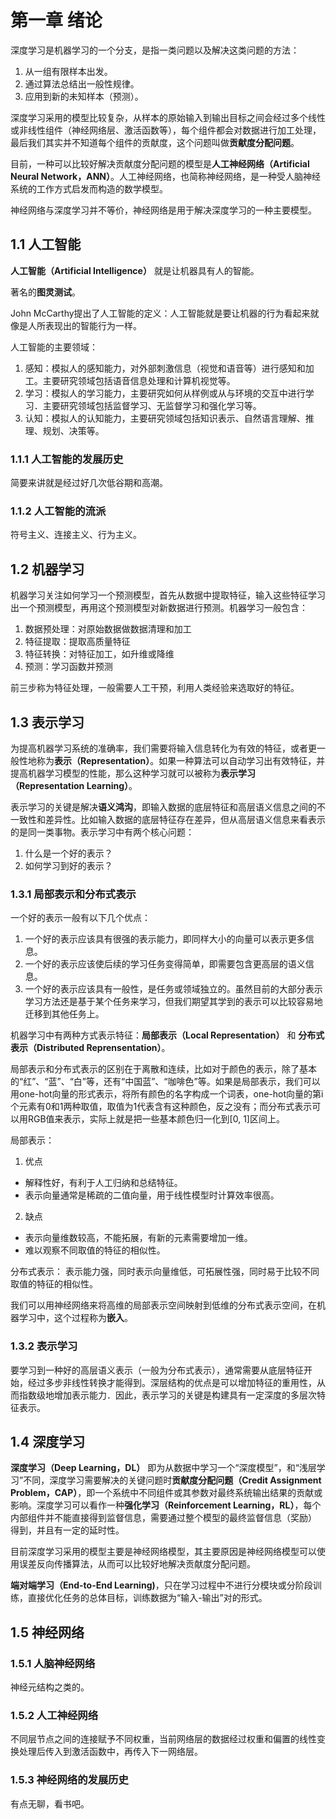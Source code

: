 # 第一章 绪论

深度学习是机器学习的一个分支，是指一类问题以及解决这类问题的方法：
1. 从一组有限样本出发。
2. 通过算法总结出一般性规律。
3. 应用到新的未知样本（预测）。

深度学习采用的模型比较复杂，从样本的原始输入到输出目标之间会经过多个线性或非线性组件（神经网络层、激活函数等），每个组件都会对数据进行加工处理，最后我们其实并不知道每个组件的贡献度，这个问题叫做**贡献度分配问题**。

目前，一种可以比较好解决贡献度分配问题的模型是**人工神经网络（Artificial Neural Network，ANN）**。人工神经网络，也简称神经网络，是一种受人脑神经系统的工作方式启发而构造的数学模型。

神经网络与深度学习并不等价，神经网络是用于解决深度学习的一种主要模型。

## 1.1 人工智能

**人工智能（Artificial Intelligence）** 就是让机器具有人的智能。

著名的**图灵测试**。

John McCarthy提出了人工智能的定义：人工智能就是要让机器的行为看起来就像是人所表现出的智能行为一样。

人工智能的主要领域：
1. 感知：模拟人的感知能力，对外部刺激信息（视觉和语音等）进行感知和加工。主要研究领域包括语音信息处理和计算机视觉等。
2. 学习：模拟人的学习能力，主要研究如何从样例或从与环境的交互中进行学习．主要研究领域包括监督学习、无监督学习和强化学习等。
3. 认知：模拟人的认知能力，主要研究领域包括知识表示、自然语言理解、推理、规划、决策等。

### 1.1.1 人工智能的发展历史

简要来讲就是经过好几次低谷期和高潮。

### 1.1.2 人工智能的流派

符号主义、连接主义、行为主义。

## 1.2 机器学习

机器学习关注如何学习一个预测模型，首先从数据中提取特征，输入这些特征学习出一个预测模型，再用这个预测模型对新数据进行预测。机器学习一般包含：
1. 数据预处理：对原始数据做数据清理和加工
2. 特征提取：提取高质量特征
3. 特征转换：对特征加工，如升维或降维
4. 预测：学习函数并预测

前三步称为特征处理，一般需要人工干预，利用人类经验来选取好的特征。

## 1.3 表示学习

为提高机器学习系统的准确率，我们需要将输入信息转化为有效的特征，或者更一般性地称为**表示（Representation）**。如果一种算法可以自动学习出有效特征，并提高机器学习模型的性能，那么这种学习就可以被称为**表示学习（Representation Learning）**。

表示学习的关键是解决**语义鸿沟**，即输入数据的底层特征和高层语义信息之间的不一致性和差异性。比如输入数据的底层特征存在差异，但从高层语义信息来看表示的是同一类事物。表示学习中有两个核心问题：
1. 什么是一个好的表示？
2. 如何学习到好的表示？

### 1.3.1 局部表示和分布式表示

一个好的表示一般有以下几个优点：
1. 一个好的表示应该具有很强的表示能力，即同样大小的向量可以表示更多信息。
2. 一个好的表示应该使后续的学习任务变得简单，即需要包含更高层的语义信息。
3. 一个好的表示应该具有一般性，是任务或领域独立的。虽然目前的大部分表示学习方法还是基于某个任务来学习，但我们期望其学到的表示可以比较容易地迁移到其他任务上。

机器学习中有两种方式表示特征：**局部表示（Local Representation）** 和 **分布式表示（Distributed Reprensentation）**。

局部表示和分布式表示的区别在于离散和连续，比如对于颜色的表示，除了基本的“红”、“蓝”、“白”等，还有“中国蓝”、“咖啡色”等。如果是局部表示，我们可以用one-hot向量的形式表示，将所有颜色的名字构成一个词表，one-hot向量的第i个元素有0和1两种取值，取值为1代表含有这种颜色，反之没有；而分布式表示可以用RGB值来表示，实际上就是把一些基本颜色归一化到[0, 1]区间上。

局部表示：
1. 优点
- 解释性好，有利于人工归纳和总结特征。
- 表示向量通常是稀疏的二值向量，用于线性模型时计算效率很高。
2. 缺点
- 表示向量维数较高，不能拓展，有新的元素需要增加一维。
- 难以观察不同取值的特征的相似性。

分布式表示：
表示能力强，同时表示向量维低，可拓展性强，同时易于比较不同取值的特征的相似性。

我们可以用神经网络来将高维的局部表示空间映射到低维的分布式表示空间，在机器学习中，这个过程称为**嵌入**。

### 1.3.2 表示学习

要学习到一种好的高层语义表示（一般为分布式表示），通常需要从底层特征开始，经过多步非线性转换才能得到。深层结构的优点是可以增加特征的重用性，从而指数级地增加表示能力．因此，表示学习的关键是构建具有一定深度的多层次特征表示。

## 1.4 深度学习

**深度学习（Deep Learning，DL）** 即为从数据中学习一个“深度模型”，和“浅层学习”不同，深度学习需要解决的关键问题时**贡献度分配问题（Credit Assignment Problem，CAP）**，即一个系统中不同组件或其参数对最终系统输出结果的贡献或影响。深度学习可以看作一种**强化学习（Reinforcement Learning，RL）**，每个内部组件并不能直接得到监督信息，需要通过整个模型的最终监督信息（奖励）
得到，并且有一定的延时性。

目前深度学习采用的模型主要是神经网络模型，其主要原因是神经网络模型可以使用误差反向传播算法，从而可以比较好地解决贡献度分配问题。

**端对端学习（End-to-End Learning)**，只在学习过程中不进行分模块或分阶段训练，直接优化任务的总体目标，训练数据为“输入-输出”对的形式。

## 1.5 神经网络

### 1.5.1 人脑神经网络

神经元结构之类的。

### 1.5.2 人工神经网络

不同层节点之间的连接赋予不同权重，当前网络层的数据经过权重和偏置的线性变换处理后传入到激活函数中，再传入下一网络层。

### 1.5.3 神经网络的发展历史

有点无聊，看书吧。

